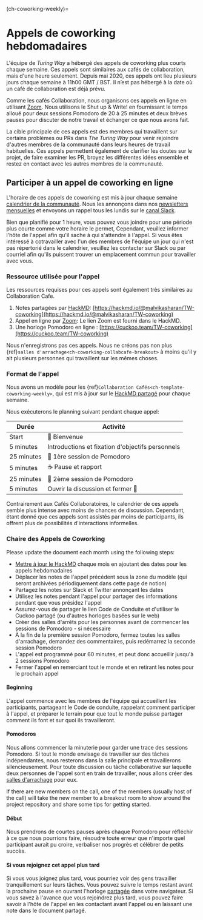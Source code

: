 (ch-coworking-weekly)=
# Appels de coworking hebdomadaires

L'équipe de _Turing Way_ a hébergé des appels de coworking plus courts chaque semaine. Ces appels sont similaires aux cafés de collaboration, mais d'une heure seulement. Depuis mai 2020, ces appels ont lieu plusieurs jours chaque semaine à 11h00 GMT / BST. Il n’est pas hébergé à la date où un café de collaboration est déjà prévu.

Comme les cafés Collaboration, nous organisons ces appels en ligne en utilisant [Zoom](https://www.zoom.us/). Nous utilisons le Shut up & Write! en fournissant le temps alloué pour deux sessions Pomodoro de 20 à 25 minutes et deux brèves pauses pour discuter de notre travail et échanger ce que nous avons fait.

La cible principale de ces appels est des membres qui travaillent sur certains problèmes ou PRs dans _The Turing Way_ pour venir rejoindre d'autres membres de la communauté dans leurs heures de travail habituelles. Ces appels permettent également de clarifier les doutes sur le projet, de faire examiner les PR, broyez les différentes idées ensemble et restez en contact avec les autres membres de la communauté.

## Participer à un appel de coworking en ligne

L'horaire de ces appels de coworking est mis à jour chaque semaine [calendrier de la communauté](https://calendar.google.com/calendar/embed?src=theturingway%40gmail.com&ctz=Europe%2FLondon). Nous les annonçons dans nos [newsletters mensuelles](https://tinyletter.com/TuringWay/archive) et envoyons un rappel tous les lundis sur le [canal Slack](https://tinyurl.com/jointuringwayslack).

Bien que planifié pour 1 heure, vous pouvez vous joindre pour une période plus courte comme votre horaire le permet, Cependant, veuillez informer l'hôte de l'appel afin qu'il sache à qui s'attendre à l'appel. Si vous êtes intéressé à cotravailler avec l'un des membres de l'équipe un jour qui n'est pas répertorié dans le calendrier, veuillez les contacter sur Slack ou par courriel afin qu'ils puissent trouver un emplacement commun pour travailler avec vous.

### Ressource utilisée pour l'appel

Les ressources requises pour ces appels sont également très similaires au Collaboration Cafe.

1. Notes partagées par [HackMD](https://hackmd.io/): [https://hackmd.io/@malvikasharan/TW-coworking](https://hackmd.io/@malvikasharan/TW-coworking)
2. Appel en ligne par [Zoom](https://www.zoom.us/): Le lien Zoom est fourni dans le HackMD.
3. Une horloge Pomodoro en ligne : [https://cuckoo.team/TW-coworking](https://cuckoo.team/TW-coworking)

Nous n'enregistrons pas ces appels. Nous ne créons pas non plus {ref}`salles d'arrachage<ch-coworking-collabcafe-breakout>` à moins qu'il y ait plusieurs personnes qui travaillent sur les mêmes choses.

### Format de l'appel

Nous avons un modèle pour les {ref}`Collaboration Cafés<ch-template-coworking-weekly>`, qui est mis à jour sur le [HackMD partagé](https://hackmd.io/@malvikasharan/TW-coworking) pour chaque semaine.

Nous exécuterons le planning suivant pendant chaque appel:

| Durée      | Activité                                         |
| ---------- | ------------------------------------------------ |
| Start      | 👋 Bienvenue                                      |
| 5 minutes  | Introductions et fixation d'objectifs personnels |
| 25 minutes | 🍅 1ère session de Pomodoro                       |
| 5 minutes  | ☕ Pause et rapport                               |
| 25 minutes | 🍅 2ème session de Pomodoro                       |
| 5 minutes  | Ouvrir la discussion et fermer 👋                 |

Contrairement aux Cafés Collaboratoires, le calendrier de ces appels semble plus intense avec moins de chances de discussion. Cependant, étant donné que ces appels sont assistés par moins de participants, ils offrent plus de possibilités d'interactions informelles.

### Chaire des Appels de Coworking

Please update the document each month using the following steps:

- [Mettre à jour le HackMD](https://hackmd.io/@turingway/coworking-call) chaque mois en ajoutant des dates pour les appels hebdomadaires
- Déplacer les notes de l'appel précédent sous la zone du modèle (qui seront archivées périodiquement dans cette page de notion)
- Partagez les notes sur Slack et Twitter annonçant les dates
- Utilisez les notes pendant l'appel pour partager des informations pendant que vous présidez l'appel
- Assurez-vous de partager le lien Code de Conduite et d'utiliser le Cuckoo partagé (ou d'autres horloges basées sur le web)
- Créer des salles d'arrêts pour les personnes avant de commencer les sessions de Pomodoro - si nécessaire
- À la fin de la première session Pomodoro, fermez toutes les salles d'arrachage, demandez des commentaires, puis redémarrez la seconde session Pomodoro
- L'appel est programmé pour 60 minutes, et peut donc accueillir jusqu'à 2 sessions Pomodoro
- Fermer l'appel en remerciant tout le monde et en retirant les notes pour le prochain appel

#### Beginning

L'appel commence avec les membres de l'équipe qui accueillent les participants, partageant le Code de conduite, rappelant comment participer à l'appel, et préparer le terrain pour que tout le monde puisse partager comment ils font et sur quoi ils travailleront.

#### Pomodoros

Nous allons commencer la minuterie [](https://cuckoo.team/TW-coworking) pour garder une trace des sessions Pomodoro. Si tout le monde envisage de travailler sur des tâches indépendantes, nous resterons dans la salle principale et travaillerons silencieusement. Pour toute discussion ou tâche collaborative sur laquelle deux personnes de l'appel sont en train de travailler, nous allons créer des [salles d'arrachage](#breakout-rooms) pour eux.

If there are new members on the call, one of the members (usually host of the call) will take the new member to a breakout room to show around the project repository and share some tips for getting started.

#### Début

Nous prendrons de courtes pauses après chaque Pomodoro pour réfléchir à ce que nous pourrions faire, résoudre toute erreur que n'importe quel participant aurait pu croire, verbaliser nos progrès et célébrer de petits succès.

#### Si vous rejoignez cet appel plus tard

Si vous vous joignez plus tard, vous pourriez voir des gens travailler tranquillement sur leurs tâches. Vous pouvez suivre le temps restant avant la prochaine pause en ouvrant l'horloge [partagée](https://cuckoo.team/TW-coworking) dans votre navigateur. Si vous savez à l'avance que vous rejoindrez plus tard, vous pouvez faire savoir à l'hôte de l'appel en les contactant avant l'appel ou en laissant une note dans le document partagé.
